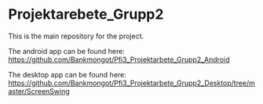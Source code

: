 # Projektarebete_Grupp2

This is the main repository for the project.  

The android app can be found here:  
https://github.com/Bankmongot/Pfi3_Projektarbete_Grupp2_Android

The desktop app can be found here:  
https://github.com/Bankmongot/Pfi3_Projektarbete_Grupp2_Desktop/tree/master/ScreenSwing
